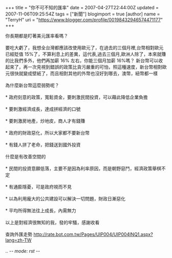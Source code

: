 +++
title = "你不可不知的匯率"
date = 2007-04-27T22:44:00Z
updated = 2007-11-06T09:25:54Z
tags = ["新聞"]
blogimport = true 
[author]
	name = "TerryH"
	uri = "https://www.blogger.com/profile/00198432946574471177"
+++

你長期都是盯著美元匯率看嗎？<br /><br />要吃大虧了，我想全台灣都應該改使用歐元了，在過去的三個月裡,台幣相對歐元已經貶值 15%了，不算利息上的差異，這代表,過去三個月,歐洲人除了，本來就賺的比我們多外，他們再加薪 16% 左右，你能三個月加薪 16%嗎？ 新台幣可以收起來了，再一次見視到錯誤的政策比貪污嚴重的可怕，照這種速度，新台幣相對歐元很快就變成壁紙了，而且相對其他的外幣也沒好到哪去，澳幣，紐幣都一樣<br /><br />為什麼新台幣這麼弱勢呢？<br /><br />* 政府刻意的政策，寬鬆資金，要刺激民間投資，可以藉此降低企業負擔<br /><br />* 要刺激經濟成長，達成拼經濟的口號<br /><br />* 要刺激房地產，炒地皮，商人才有錢賺<br /><br />* 政府的財政惡化，所以大家都不要新台幣<br /><br />* 有錢人拼了老命，把錢送到國外投資<br /><br />什麼是有改善空間的<br /><br />* 民間的投資意願低落，主要不是因為利率原因，而是朝野惡鬥，經濟政策舉棋不定<br /><br />* 有通膨隱憂，可是政府視而不見<br /><br />* 以為利用龐大的公共建設可以解決一切問題，財政日漸惡化<br /><br />* 平均所得無法往上成長，內需無力<br /><br />以上是對經濟很無知的我，發的牢騷，感謝收看<br /><br />查詢外匯走勢 http://rate.bot.com.tw/Pages/UIP004/UIP004INQ1.aspx?lang=zh-TW<br /><br />.. -*- mode: rst -*-
